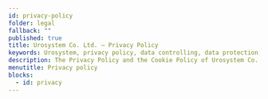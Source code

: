 ```yaml
---
id: privacy-policy
folder: legal
fallback: ""
published: true
title: Urosystem Co. Ltd. – Privacy Policy
keywords: Urosystem, privacy policy, data controlling, data protection, cookies, GDPR
description: The Privacy Policy and the Cookie Policy of Urosystem Co. Ltd.
menutitle: Privacy policy
blocks:
  - id: privacy
---
```

